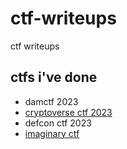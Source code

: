 # ctf-writeups
ctf writeups

## ctfs i've done

- damctf 2023
- [cryptoverse ctf 2023](https://github.com/quasar098/ctf-writeups/tree/main/cryptoverse-2023)
- defcon ctf 2023
- [imaginary ctf](https://github.com/quasar098/ctf-writeups/tree/main/imaginary-ctf)
